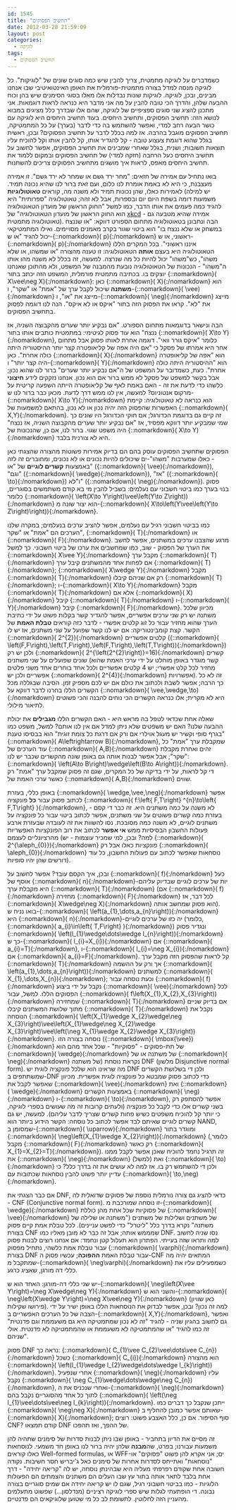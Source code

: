 ```yaml
---
id: 1545
title: "תחשיב הפסוקים"
date: 2012-03-28 21:59:09
layout: post
categories: 
  - לוגיקה
tags: 
  - תחשיב הפסוקים
---
```

כשמדברים על לוגיקה מתמטית, צריך להבין שיש כמה סוגים שונים של "לוגיקות". כל לוגיקה מנסה למדל בצורה מתמטית-פורמלית את האופן האינטואיטיבי שבו אנחנו מבינים, ובכן, לוגיקה. לוגיקות שונות נבדלות אלו מאלו בסוגי הסימנים שיש בהן וכוח ההבעה שלהן, והדרך הכי טובה להבין על מה אני מדבר היא כנראה לראות דוגמאות. אני מתכנן להציג שני סוגים ספציפיים של לוגיקה, שהם אלו שבדרך כלל מציגים במבוא לנושא הזה: תחשיב הפסוקים, ותחשיב היחסים. בעוד תחשיב היחסים היא לוגיקה עם כושר הבעה רחב למדי, ואפשר להשתמש בה כדי לדבר (בערך) על כל המתמטיקה, תחשיב הפסוקים מוגבל בהרבה. אז למה בכלל לדבר על תחשיב הפסוקים? ובכן, ראשית בגלל שהוא דוגמת צעצוע טובה - קל להגדיר אותו, קל להבין אותו וקל להוכיח עליו תוצאות חשובות; ושנית, בגלל שאחרי שמבינים את תחשיב הפסוקים, אפשר לחשוב על תחשיב היחסים כעל הרחבה (חזקה למדי) של תחשיב הפסוקים ובמקום ללמוד את תחשיב היחסים מאפס, לראות איך מושגים מתחשיב הפסוקים צריכים להשתנות.

בואו נתחיל עם אמירה של חזאים: "מחר ירד גשם או שמחר לא ירד גשם". זו אמירה מעצבנת, כי היא לא באמת אומרת לנו כלום, ועם זאת ברור לנו שהיא נכונה תמיד. לאמירות כאלו, שהן נכונות תמיד ולא משנה מה, קוראים <strong>טאוטולוגיות</strong> (יש למילה משמעות דומה בשפת היום יום ובספרות, אבל לא זהה; טאוטולוגיה "ספרותית" היא להגיד כמה פעמים את אותו הדבר, כמו למשל "החוק הראשון של מועדון הטאוטולוגיה הוא החוק הראשון של מועדון הטאוטולוגיה" של <a href="http://xkcd.com/703/">xkcd</a> - אמירה שהיא מטבעה גם טאוטולוגיה מתמטית). הבה ונתבונן בטאוטולוגיה מתחום הספורט דווקא: "או שננצח במשחק או שלא ננצח בו" הוא ביטוי שגור בקרב מאמנים מסויימים. ואילו המתמטיקאי יכול להגיד "או ש-{::nomarkdown}\( p\){:/nomarkdown} ראשוני, או ש-{::nomarkdown}\( p\){:/nomarkdown} איננו ראשוני". בכל המקרים הללו הטאוטולוגיה היא בעצם <strong>אותה</strong> הטאוטולוגיה: זו טענה מהצורה "או שמשהו, או שלא משהו", כש"משהו" יכול להיות כל מה שנרצה. למעשה, זה בכלל לא משנה מהו אותו ה"משהו" - הנכונות של הטאוטולוגיה נובעת מהמבנה של המשפט, ולא מהתוכן שאנחנו יוצקים בו. בכתיבה מתמטית פורמלית, המשפט הזה יכתב בתור {::nomarkdown}\( X\vee\neg X\){:/nomarkdown}: כאן {::nomarkdown}\( X\){:/nomarkdown} הוא <strong>משתנה</strong> שיכול לקבל ערך של "אמת" או "שקר", ו-{::nomarkdown}\( \vee\){:/nomarkdown} מייצג את "או", ו-{::nomarkdown}\( \neg\){:/nomarkdown} מייצג את "לא". קראו את הפסוק הזה בתור "איקס או לא איקס". הנה לנו דוגמה לפסוק בתחשיב הפסוקים.

הבה ונישאר בדוגמאות מתחום הספורט. "אם נבקיע יותר שערים מהקבוצה השניה, אז ננצח" הוא עוד פסוק לגיטימי: במתמטית כותבים אותו בתור {::nomarkdown}\( X\to Y\){:/nomarkdown}, כלומר "איקס גורר וואי". דוגמה אחרת לאותו פסוק אבל מתחום אחר היא אמרתו של פסקל כי "אם היה אפה של קליאופטרה קצר יותר ההיסטוריה היתה כולה אחרת". כאן {::nomarkdown}\( X\){:/nomarkdown} הוא "אפה של קליאופטרה היה קצר יותר" ו-{::nomarkdown}\( Y\){:/nomarkdown} הוא "ההיסטוריה היתה כולה אחרת". כעת, כשמדובר על המשפט של ה"אם נבקיע יותר שערים" ברור לנו שהוא נכון; אבל בקשר למשפט של פסקל לא ממש ברור אם הוא נכון. אנחנו נזקקים לידע <strong>חיצוני</strong> כלשהו כדי לדעת את זה - האם באמת לאף של קליאופטרה הייתה השפעה קריטית על מרקוס אנטוניוס? למעשה, אין לנו ממש דרך לדעת. מכאן כבר ברור לנו ש-{::nomarkdown}\( X\to Y\){:/nomarkdown} הוא כנראה לא טאוטולוגיה: קיימת האפשרות שהפסוק הזה יהיה נכון או לא נכון, בהתאם למשמעות של {::nomarkdown}\( X,Y\){:/nomarkdown}. זה קיים גם בדוגמת הכדורגל; אם חוקי הכדורגל היו שונים כך שמי שמבקיע יותר דווקא מפסיד, אז "אם נבקיע יותר שערים מהקבוצה השניה, אז ננצח" היה משפט שגוי. ברור לנו, אם כן, שהנכונות של {::nomarkdown}\( X\to Y\){:/nomarkdown} היא לא צורנית בלבד.

הפסוקים שתחשיב הפסוקים עוסק בהם הם בדיוק אמירות פשוטות מהצורה שהצגתי כאן - כאלו שמערבות "משהו"-ים שיכולים להיות נכונים או לא נכונים, ומחוברים זה לזה באמצעות <strong>קשרים לוגיים</strong> של "או" ({::nomarkdown}\( \vee\){:/nomarkdown}), "וגם" ({::nomarkdown}\( \wedge\){:/nomarkdown}), "אז" ({::nomarkdown}\( \to\){:/nomarkdown}) ו"לא" ({::nomarkdown}\( \neg\){:/nomarkdown}). פסוק בנוי בערך כמו ביטוי חשבוני עם נעלמים: בשביל להבין מי בא קודם משתמשים בסוגריים, כלומר {::nomarkdown}\( \left(X\to Y\right)\vee\left(Y\to Z\right)\){:/nomarkdown} הוא יצור שונה מ-{::nomarkdown}\( X\to\left(Y\vee\left(Y\to Z\right)\right)\){:/nomarkdown}.

כמו בביטוי חשבוני רגיל עם נעלמים, אפשר להציב ערכים בנעלמים; במקרה שלנו הערכים הם "אמת" או "שקר", {::nomarkdown}\( T\){:/nomarkdown} או {::nomarkdown}\( F\){:/nomarkdown}. מרגע שהצבנו ערכים במשתנים, אפשר לחשב את הערך של הפסוק - שוב, כמו שמחשבים את ערכו של ביטוי חשבוני. כך למשל {::nomarkdown}\( X\vee Y\){:/nomarkdown} מקבל ערך {::nomarkdown}\( T\){:/nomarkdown} אם לפחות אחד מהמשתנים קיבל ערך {::nomarkdown}\( T\){:/nomarkdown}; {::nomarkdown}\( X\wedge Y\){:/nomarkdown} מקבל {::nomarkdown}\( T\){:/nomarkdown} רק אם שניהם קיבלו {::nomarkdown}\( T\){:/nomarkdown}; ו-{::nomarkdown}\( X\to Y\){:/nomarkdown} מקבל {::nomarkdown}\( T\){:/nomarkdown} אלא אם {::nomarkdown}\( X\){:/nomarkdown} קיבל {::nomarkdown}\( T\){:/nomarkdown} ו-{::nomarkdown}\( Y\){:/nomarkdown} קיבל {::nomarkdown}\( F\){:/nomarkdown}. מכיוון שלכל משתנה יש רק שני ערכים אפשריים, אפשר להגדיר קשר בקלות פשוט על ידי כתיבת הערך שהוא מחזיר עבור כל זוג קלטים אפשרי - לדבר כזה קוראים <strong>טבלת האמת</strong> של הקשר. קצת קומבינטוריקה: אם יש לנו קשר שפועל על שני משתנים, אז יש לו {::nomarkdown}\( 2^{2}\){:/nomarkdown} קלטים אפשריים ({::nomarkdown}\( \left(F,F\right),\left(T,F\right),\left(F,T\right),\left(T,T\right)\){:/nomarkdown}) ולכן יש רק {::nomarkdown}\( 2^{\left(2^{2}\right)}=16\){:/nomarkdown} קשרים שונים שפועלים על שני משתנים (קשר מוגדר באופן מוחלט על ידי ערכי האמת שהוא מחזיר לכל קלט אפשרי; יש 4 קלטים אפשריים ולכל אחד בוחרים אחד משני פלטים אפשריים ולכן יש {::nomarkdown}\( 2^{4}\){:/nomarkdown} אפשרויות). זה לא כל כך הרבה; אפשר לשבת ולכתוב את כולם אם יש לכם מספיק זמן. הסיבה שבגללה מכל הקשרים הללו בחרנו לדבר דווקא על {::nomarkdown}\( \vee,\wedge,\to\){:/nomarkdown} היא לא מקרית; אלו כנראה הקשרים הכי נוחים להבנה והכי פשוטים לתיאור מילולי.

שאלה אחת שכדאי לטפל בה מראש היא - האם הקשרים הללו <strong>מגבילים</strong> את יכולת ההבעה שלנו? האם יש משפטים שלא ניתן למדל אם אין לנו אותם? למשל, משפט כמו "בגרף סופי וקשיר יש מעגל אוילרי אם ורק אם דרגת כל צומת זוגית" הוא בבסיסו טענת {::nomarkdown}\( A\leftrightarrow B\){:/nomarkdown}, שמקבלת ערך "אמת" כל עוד הערכים של {::nomarkdown}\( A,B\){:/nomarkdown} זהים ואחרת מקבלת "שקר"; אבל אפשר לבנות אותה גם באופן שונה מהקשרים שכבר יש לנו: {::nomarkdown}\( \left(A\to B\right)\wedge\left(B\to A\right)\){:/nomarkdown}. די קל לראות, על ידי בדיקה של כל המקרים, שגם זה פסוק שמקבל ערך "אמת" רק כאשר ערכי האמת של {::nomarkdown}\( A,B\){:/nomarkdown} שווים.

באופן כללי, בעזרת {::nomarkdown}\( \wedge,\vee,\neg\){:/nomarkdown} אפשר לכתוב פסוק עבור <strong>כל</strong> פונקציה {::nomarkdown}\( f:\left\{ F,T\right\} ^{n}\to\left\{ F,T\right\} \){:/nomarkdown}, לא משנה על כמה משתנים היא. זה כבר די קסם - בעזרת כמה קשרים פשוטים על שני משתנים, אפשר לכתוב ביטוי עבור כל פונקציה על משתנים לוגיים, לא משנה כמה מסובכת. נסו להשוות את זה לעובדה שבעזרת ארבע פעולות החשבון הבסיסיות ממש <strong>אי אפשר</strong> לכתוב את רוב הפונקציות האפשריות מהרציונליים לעצמם (למה? ובכן, למי שמכיר עוצמות - יש {::nomarkdown}\( 2^{\aleph_{0}}\){:/nomarkdown} פונקציות כאלו אבל רק {::nomarkdown}\( \aleph_{0}\){:/nomarkdown} נוסחאות שאפשר לכתוב עם פעולות החשבון, כל עוד דורשים שהן יהיו סופיות).

ובכן, איך הקסם עובד? אפשר לחשוב על {::nomarkdown}\( f\){:/nomarkdown} כעל אוסף של {::nomarkdown}\( n\){:/nomarkdown}-יות של ערכים לוגיים שבדיוק עליהם היא מקבלת ערך {::nomarkdown}\( T\){:/nomarkdown} (אם {::nomarkdown}\( f\){:/nomarkdown} מחזירה {::nomarkdown}\( F\){:/nomarkdown} לכל דבר, אז {::nomarkdown}\( X\wedge\neg X\){:/nomarkdown} הוא פסוק שמחשב אותה). בואו נניח ש-{::nomarkdown}\( \left(a_{1},\dots,a_{n}\right)\){:/nomarkdown} היא {::nomarkdown}\( n\){:/nomarkdown}-יה כזו של ערכים לוגיים (כלומר, {::nomarkdown}\( a_{i}\in\left\{ T,F\right\} \){:/nomarkdown}) ונגדיר פסוק {::nomarkdown}\( \left(l_{1}\wedge\dots\wedge l_{n}\right)\){:/nomarkdown} כך ש-{::nomarkdown}\( l_{i}=X_{i}\){:/nomarkdown} אם {::nomarkdown}\( a_{i}=T\){:/nomarkdown}, ו-{::nomarkdown}\( l_{i}=\neg X_{i}\){:/nomarkdown} אם {::nomarkdown}\( a_{i}=F\){:/nomarkdown}. קל לראות שהפסוק הזה מקבל ערך {::nomarkdown}\( T\){:/nomarkdown} אך ורק על ההשמה {::nomarkdown}\( \left(a_{1},\dots,a_{n}\right)\){:/nomarkdown} למשתנים {::nomarkdown}\( X_{1},\dots,X_{n}\){:/nomarkdown}; וכעת נוסחה עבור {::nomarkdown}\( f\){:/nomarkdown} נקבל על ידי ביצוע {::nomarkdown}\( \vee\){:/nomarkdown} לכל הפסוקים הללו. למשל, עבור {::nomarkdown}\( f\left(X_{1},X_{2},X_{3}\right)\){:/nomarkdown} שמחזירה {::nomarkdown}\( T\){:/nomarkdown} אם בדיוק שניים מתוך שלושת המשתנים קיבלו {::nomarkdown}\( T\){:/nomarkdown} נקבל את הנוסחה {::nomarkdown}\( \left(X_{1}\wedge X_{2}\wedge\neg X_{3}\right)\vee\left(X_{1}\wedge\neg X_{2}\wedge X_{3}\right)\vee\left(\neg X_{1}\wedge X_{2}\wedge X_{3}\right)\){:/nomarkdown}. נוסחה בצורה הזו ({::nomarkdown}\( \mbox{\vee}\){:/nomarkdown} של תת-פסוקים - "פסוקיות" - שכל אחד מהם הוא {::nomarkdown}\( \wedge\){:/nomarkdown} של משתנה או של {::nomarkdown}\( \neg\){:/nomarkdown} של משתנה) נקראת נוסחת DNF (מלשון Disjunctive normal form). מה שראינו הוא שלכל פונקציה לוגית יש DNF ולכן די בשלושת הקשרים שמשתתפים ב-DNF כדי לכתוב פסוק שמבטא כל פונקציה לוגית אפשרית. מכיוון שאפשר לקבל את {::nomarkdown}\( \vee\){:/nomarkdown} ואת {::nomarkdown}\( \wedge\){:/nomarkdown} באמצעות הקשרים {::nomarkdown}\( \neg\){:/nomarkdown} ו-{::nomarkdown}\( \to\){:/nomarkdown}, אפשר להסתפק רק בשני קשרים אלו כדי לקבל כל פונקציה (ולעתים קרובות זה מה שעושים בספרי לוגיקה, כי יותר קל להוכיח משפטים כשיש פחות קשרים שצריך לדבר עליהם). למעשה, יש גם קשרים לוגיים שאיתם לבד אפשר לכתוב כל נוסחה: הקשר הידוע ביותר הוא NAND, שמסומן ב-{::nomarkdown}\( \uparrow\){:/nomarkdown} ומוגדר בתור {::nomarkdown}\( \neg\left(X_{1}\wedge X_{2}\right)\){:/nomarkdown} (כלומר, מקבל {::nomarkdown}\( F\){:/nomarkdown} רק כאשר {::nomarkdown}\( X_{1}=X_{2}=T\){:/nomarkdown}). זה תרגיל נחמד להוכיח שאכן אפשר לקבל ממנו את {::nomarkdown}\( \neg\){:/nomarkdown} ואת (למשל) {::nomarkdown}\( \to\){:/nomarkdown} ולכן די להשתמש רק בו. אז למה לא עושים את זה בדרך כלל? כי עדיין יותר פשוט להבין נוסחאות שכתובות עם {::nomarkdown}\( \to,\neg\){:/nomarkdown}.

אם כבר הצגתי את DNF, כדאי להציג גם צורה נורמלית נוספת של פסוקים שדואלית לה - CNF (Conjunctive normal form). זו נוסחה שמורכבת מ-{::nomarkdown}\( \wedge\){:/nomarkdown} של פסוקיות שכל אחת מהן כוללת {::nomarkdown}\( \vee\){:/nomarkdown} של משתנים ושלילות של משתנים ("משתנה או שלילה של משתנה" נקרא בדרך כלל "ליטרל" כדי לפשט עניינים). לכל טבלת אמת קיים פסוק בצורת CNF שמממש אותה; אבל זה כבר לא מובן מאליו כמו DNF. נסו שניה לחשוב למה ותראו שזה בעייתי. הפתרון הוא תעלול קטן ונחמד: אם אנחנו רוצים לבנות פסוק עבור טבלת אמת כלשהי, נתחיל מפסוק {::nomarkdown}\( \varphi\){:/nomarkdown} בצורת DNF עבור טבלת האמת <strong>ההפוכה</strong>; עכשיו פסוק ה-CNF המתאים יהיה מה שמתקבל מ-{::nomarkdown}\( \neg\varphi\){:/nomarkdown} כשמפעילים עליו את כללי דה מורגן, שאציג כרגע.

יש שני כללי דה-מורגן: האחד הוא ש-{::nomarkdown}\( \neg\left(X\vee Y\right)=\neg X\wedge\neg Y\){:/nomarkdown} והשני הוא ש-{::nomarkdown}\( \neg\left(X\wedge Y\right)=\neg X\vee\neg Y\){:/nomarkdown} (כאן שוויון פירושו שקילות). למה זה נכון? ובכן, אפשר לבדוק את הנוסחאות הללו באופן ישיר על ידי הצבה של כל הערכים האפשריים ב-{::nomarkdown}\( X,Y\){:/nomarkdown}, ואפשר גם לחשוב בהגיון שניה - להגיד "זה לא נכון שמתמטיקה היא גם משעממת וגם פדנטית" זה כמו להגיד "או שהמתמטיקה לא משעממת או שהמתמטיקה לא פדנטית. אולי שניהם".

פסוק DNF נראה כך: {::nomarkdown}\( C_{1}\vee C_{2}\vee\dots\vee C_{n}\){:/nomarkdown} כשכל {::nomarkdown}\( C_{i}\){:/nomarkdown} הוא מהצורה {::nomarkdown}\( \left(l_{1}\wedge l_{2}\wedge\dots\wedge l_{k}\right)\){:/nomarkdown}. אחרי שנפעיל {::nomarkdown}\( \neg\){:/nomarkdown} עליו נקבל {::nomarkdown}\( \neg C_{1}\wedge\dots\wedge\neg C_{n}\){:/nomarkdown}, ואחרי שנכניס את ה-{::nomarkdown}\( \neg\){:/nomarkdown} לתוך כל אחד מהסוגריים נקבל בהם {::nomarkdown}\( \left(\neg l_{1}\vee\dots\vee\neg l_{k}\right)\){:/nomarkdown}. ייתכן שנקבל כך דברים כמו {::nomarkdown}\( \neg\neg X\){:/nomarkdown} שאותם אפשר כמובן להחליף ב-{::nomarkdown}\( X\){:/nomarkdown}; סוף הסיפור. אם כן, כלל האצבע פשוט: רוצים CNF? קודם תמצאו DNF של ההפך, ואז תהפכו.

זה מסיים את הדיון בתחביר - באופן שבו ניתן לבנות סדרות של סימנים שתהיה להן משמעות עבורנו; בפרט, שה<strong>מבנה</strong> שלהן יהיה ברור לנו באופן חד משמעי. לנוסחאות כאלו קוראים Well-formed formulas, או WFF-ים; אני אקרא להן פשוט "פסוקים" או "נוסחאות" ואתייחס לסדרות אחרות של סימנים כאל ג'יבריש חסר חשיבות. נקודה חשובה אחת שקודם רפרפתי מעליה היא שבהינתן נוסחה, יש לה "קריאה יחידה" - דרך אחת בלבד לתאר אותה בתור עץ שבו העלים הם משתנים והצמתים הם הפעולות הלוגיות - כמו בביטוי חשבוני רגיל, שגם לו יש קריאה יחידה אם שמים סוגריים בצורה נבונה. די הופתעתי לגלות שיש ספרי לוגיקה רציניים (מנדלסון...) שפשוט מתעלמים מהעניין הזה לחלוטין. לתשומת לב כל מי שטוען שלוגיקאים הם פדנטיים.
